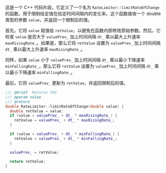 这是一个 C++ 代码片段，它定义了一个名为 `RateLimiter::limitRateOfChange` 的函数，用于限制给定值在给定时间间隔内的变化率。这个函数接收一个 double 类型的参数 `value`，并返回一个限制后的值。

首先，它将 `value` 赋值给 `retValue`，以避免在函数内部修改原始参数。然后，它检查 `value` 是否大于 `valuePrev_` 加上时间间隔 `dt_` 乘以最大上升速率 `maxRisingRate_`。如果是，那么它将 `retValue` 设置为 `valuePrev_` 加上时间间隔 `dt_` 乘以最大上升速率 `maxRisingRate_`。

同样，如果 `value` 小于 `valuePrev_` 加上时间间隔 `dt_` 乘以最小下降速率 `minFallingRate_`，那么它将 `retValue` 设置为 `valuePrev_` 加上时间间隔 `dt_` 乘以最小下降速率 `minFallingRate_`。

最后，它将 `valuePrev_` 更新为 `retValue`，并返回限制后的值。

```C++
/// @brief  Returns the 
/// @param value 
/// @return 
double RateLimiter::limitRateOfChange(double value) {
  double retValue = value;
  if (value > valuePrev_ + dt_ * maxRisingRate_) {
    retValue = valuePrev_ + dt_ * maxRisingRate_;
  }

  if (value < valuePrev_ + dt_ * minFallingRate_) {
    retValue = valuePrev_ + dt_ * minFallingRate_;
  }

  valuePrev_ = retValue;

  return retValue;
}
```